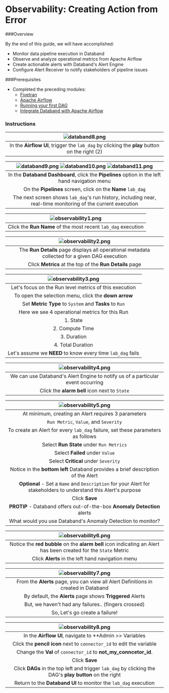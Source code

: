 # Observability: Creating Action from Error <a name="observability"></a> 

###Overview

By the end of this guide, we will have accomplished:
* Monitor data pipeline execution in Databand
* Observe and analyze operational metrics from Apache Airflow
* Create actionable alerts with Databand's Alert Engine
* Configure Alert Receiver to notify stakeholders of pipeline issues

###Prerequisites
* Completed the preceding modules:
   * [Fivetran](https://github.com/databand-ai/DatabandFivetranWorkshop/tree/master/guide/fivetran#fivetran)
   * [Apache Airflow](https://github.com/databand-ai/DatabandFivetranWorkshop/tree/master/guide/apache-airflow#apache-airflow)
   * [Running your first DAG](https://github.com/databand-ai/DatabandFivetranWorkshop/tree/master/guide/dag#running-your-first-dag)
   * [Integrate Databand with Apache Airflow](https://github.com/databand-ai/DatabandFivetranWorkshop/tree/master/guide/databand#integrate-databand-with-apache-airflow-)

### Instructions

| ![databand8.png](../../images/databand8.png) |
|:--:|
| In the **Airflow UI**, trigger the `lab_dag` by clicking the **play** button on the right (2) |

| ![databand9.png](../../images/databand9.png) ![databand10.png](../../images/databand10.png) ![databand11.png](../../images/databand11.png) |
|:--:|
| In the **Databand Dashboard**, click the **Pipelines** option in the left hand navigation menu |
| On the **Pipelines** screen, click on the **Name** `lab_dag` |
| The next screen shows `lab_dag`'s run history, including near, real-time monitoring of the current execution |

| ![observability1.png](../../images/observability1.png) |
|:--:|
| Click the **Run Name** of the most recent `lab_dag` execution |

| ![observability2.png](../../images/observability2.png) |
|:--:|
| The **Run Details** page displays all operational metadata collected for a given DAG execution |
| Click **Metrics** at the top of the **Run Details** page |

| ![observability3.png](../../images/observability3.png) |
|:--:|
| Let's focus on the Run level metrics of this execution |
| To open the selection menu, click the **down arrow** |
| Set **Metric Type** to `System` and **Tasks** to `Run` |
| Here we see 4 operational metrics for this Run |
| 1. State |
| 2. Compute Time |
| 3. Duration |
| 4. Total Duration |
| Let's assume we **NEED** to know every time `lab_dag` fails |

| ![observability4.png](../../images/observability4.png) |
|:--:|
| We can use Databand's Alert Engine to notify us of a particular event occurring |
| Click the **alarm bell** icon next to `State` |

| ![observability5.png](../../images/observability5.png) |
|:--:|
| At minimum, creating an Alert requires 3 parameters |
| `Run Metric`, `Value`, and `Severity` |
| To create an Alert for every `lab_dag` failure, set these parameters as follows |
| Select **Run State** under `Run Metrics` |
| Select **Failed** under `Value` |
| Select **Critical** under `Severity` |
| Notice in the **bottom left** Databand provides a brief description of the Alert |
| **Optional** - Set a `Name` and `Description` for your Alert for stakeholders to understand this Alert's purpose |
| Click **Save** | 
| **PROTIP** - Databand offers out-of-the-box **Anomaly Detection** alerts |
| What would you use Databand's Anomaly Detection to monitor? |

| ![observability6.png](../../images/observability6.png) |
|:--:|
| Notice the **red bubble** on the **alarm bell** icon indicating an Alert has been created for the `State` Metric |
| Click **Alerts** in the left hand navigation menu |

| ![observability7.png](../../images/observability7.png) |
|:--:|
| From the **Alerts** page, you can view all Alert Definitions in created in Databand |
| By default, the **Alerts** page shows **Triggered** Alerts |
| But, we haven't had any failures.. (fingers crossed) |
| So, Let's go create a failure! |

| ![observability8.png](../../images/observability8.png) |
|:--:|
| In the **Airflow UI**, navigate to **Admin >> Variables |
| Click the **pencil icon** next to `connector_id` to edit the variable |
| Change the **Val** of `connector_id` to **not_my_conncetor_id**. |
| Click **Save** |
| Click **DAGs** in the top left and trigger `lab_dag` by clicking the DAG's **play button** on the right |
| Return to the **Databand UI** to monitor the `lab_dag` execution |


